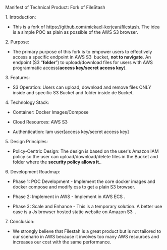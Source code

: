 Manifest of Technical Product: Fork of FileStash

1\. Introduction:

- This is a fork of <https://github.com/mickael-kerjean/filestash>. The idea is a simple POC as plain as possible of the AWS S3 browser.

2\. Purpose:

- The primary purpose of this fork is to empower users to effectively access a specific endpoint in AWS S3  bucket, **not to navigate**. An endpoint (S3 “**folder**”) to upload/download files for users with AWS programmatic access(**access key/secret access key**).

3\. Features:

- S3 Operation: Users can upload, download and remove files ONLY inside and specific S3 Bucket and folder inside de Bucket.

4\. Technology Stack:

- Container: Docker Images/Compose

- Cloud Resources: AWS S3

- Authentication: Iam user\[access key/secret access key]

5\. Design Principles:

- Policy-Centric Design: The design is based on the user's Amazon IAM policy so the user can upload/download/delete files in the Bucket and folder where the **security policy allows it**..

6\. Development Roadmap:

- Phase 1: POC Development - Implement the core docker images and docker compose and modify css to get a plain S3 browser.

- Phase 2: Implement in AWS - Implement in AWS ECS .

- Phase 3: Scale and Enhance - This is a temporary solution. A better use case is a Js browser hosted static website on Amazon S3  .

7\. Conclusion:

- We strongly believe that Filestah is a great product but is not tailored to our scenario in AWS because it involves too many AWS resources and increases our cost with the same performance. 

